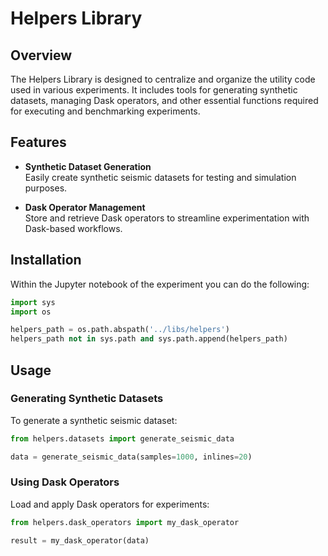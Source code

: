 # Helpers Library

## Overview

The Helpers Library is designed to centralize and organize the utility code used in various experiments.
It includes tools for generating synthetic datasets, managing Dask operators, and other essential functions required for executing and benchmarking experiments.

## Features

- **Synthetic Dataset Generation**  
  Easily create synthetic seismic datasets for testing and simulation purposes.

- **Dask Operator Management**  
  Store and retrieve Dask operators to streamline experimentation with Dask-based workflows.

## Installation

Within the Jupyter notebook of the experiment you can do the following:

```python
import sys
import os

helpers_path = os.path.abspath('../libs/helpers')
helpers_path not in sys.path and sys.path.append(helpers_path)
```

## Usage

### Generating Synthetic Datasets

To generate a synthetic seismic dataset:

```python
from helpers.datasets import generate_seismic_data

data = generate_seismic_data(samples=1000, inlines=20)
```

### Using Dask Operators

Load and apply Dask operators for experiments:

```python
from helpers.dask_operators import my_dask_operator

result = my_dask_operator(data)
```